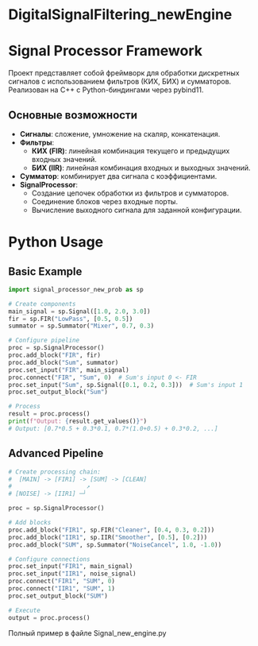 # DigitalSignalFiltering_newEngine

# Signal Processor Framework

Проект представляет собой фреймворк для обработки дискретных сигналов с использованием фильтров (КИХ, БИХ) и сумматоров. Реализован на C++ с Python-биндингами через pybind11.

## Основные возможности
- **Сигналы**: сложение, умножение на скаляр, конкатенация.
- **Фильтры**:
  - **КИХ (FIR)**: линейная комбинация текущего и предыдущих входных значений.
  - **БИХ (IIR)**: линейная комбинация входных и выходных значений.
- **Сумматор**: комбинирует два сигнала с коэффициентами.
- **SignalProcessor**: 
  - Создание цепочек обработки из фильтров и сумматоров.
  - Соединение блоков через входные порты.
  - Вычисление выходного сигнала для заданной конфигурации.

# Python Usage

## Basic Example

```python
import signal_processor_new_prob as sp

# Create components
main_signal = sp.Signal([1.0, 2.0, 3.0])
fir = sp.FIR("LowPass", [0.5, 0.5])
summator = sp.Summator("Mixer", 0.7, 0.3)

# Configure pipeline
proc = sp.SignalProcessor()
proc.add_block("FIR", fir)
proc.add_block("Sum", summator)
proc.set_input("FIR", main_signal)
proc.connect("FIR", "Sum", 0)  # Sum's input 0 <- FIR
proc.set_input("Sum", sp.Signal([0.1, 0.2, 0.3]))  # Sum's input 1
proc.set_output_block("Sum")

# Process
result = proc.process()
print(f"Output: {result.get_values()}")
# Output: [0.7*0.5 + 0.3*0.1, 0.7*(1.0+0.5) + 0.3*0.2, ...]
```
## Advanced Pipeline
```python
# Create processing chain:
#  [MAIN] -> [FIR1] -> [SUM] -> [CLEAN]
#                     ↗
# [NOISE] -> [IIR1] ─┘

proc = sp.SignalProcessor()

# Add blocks
proc.add_block("FIR1", sp.FIR("Cleaner", [0.4, 0.3, 0.2]))
proc.add_block("IIR1", sp.IIR("Smoother", [0.5], [0.2]))
proc.add_block("SUM", sp.Summator("NoiseCancel", 1.0, -1.0))

# Configure connections
proc.set_input("FIR1", main_signal)
proc.set_input("IIR1", noise_signal)
proc.connect("FIR1", "SUM", 0)
proc.connect("IIR1", "SUM", 1)
proc.set_output_block("SUM")

# Execute
output = proc.process()
```

Полный пример в файле Signal_new_engine.py
